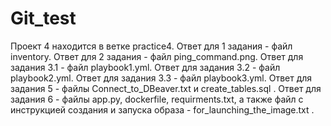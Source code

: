 # Git_test
Проект 4 находится в ветке practice4.
Ответ для 1 задания - файл inventory. 
Ответ для 2 задания - файл ping_command.png. 
Ответ для задания 3.1 - файл playbook1.yml. 
Ответ для задания 3.2 - файл playbook2.yml. 
Ответ для задания 3.3 - файл playbook3.yml. 
Ответ для задания 5 - файлы Connect_to_DBeaver.txt и create_tables.sql . 
Ответ для задания 6 - файлы app.py, dockerfile, requirments.txt, а также файл с инструкцией создания и запуска образа - for_launching_the_image.txt . 
